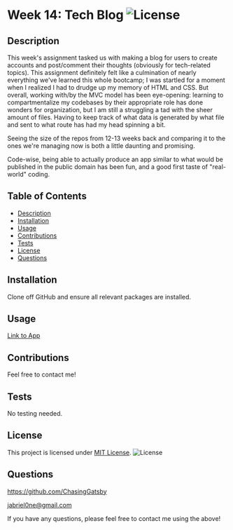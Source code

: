 # Week 14: Tech Blog ![License](https://img.shields.io/badge/License-MIT-yellow.svg)

## Description

This week's assignment tasked us with making a blog for users to create accounts and post/comment their thoughts (obviously for tech-related topics).
This assignment definitely felt like a culmination of nearly everything we've learned this whole bootcamp; I was startled for a moment when I realized I had to drudge up my memory of HTML and CSS. But overall, working with/by the MVC model has been eye-opening: learning to compartmentalize my codebases by their appropriate role has done wonders for organization, but I am still a struggling a tad with the sheer amount of files. Having to keep track of what data is generated by what file and sent to what route has had my head spinning a bit.

Seeing the size of the repos from 12-13 weeks back and comparing it to the ones we're managing now is both a little daunting and promising.

Code-wise, being able to actually produce an app similar to what would be published in the public domain has been fun, and a good first taste of "real-world" coding.

## Table of Contents

- [Description](#description)
- [Installation](#installation)
- [Usage](#usage)
- [Contributions](#contributions)
- [Tests](#tests)
- [License](#license)
- [Questions](#questions)

## Installation

Clone off GitHub and ensure all relevant packages are installed.

## Usage

[Link to App](https://polar-refuge-49175-d6c386176be9.herokuapp.com/)

## Contributions

Feel free to contact me!

## Tests

No testing needed.

## License

This project is licensed under [MIT License](https://opensource.org/licenses/MIT). ![License](https://img.shields.io/badge/License-MIT-yellow.svg)

## Questions

https://github.com/ChasingGatsby

jabriel0ne@gmail.com

If you have any questions, please feel free to contact me using the above!

